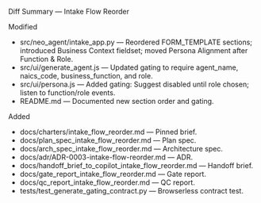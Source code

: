 Diff Summary — Intake Flow Reorder

Modified
- src/neo_agent/intake_app.py — Reordered FORM_TEMPLATE sections; introduced Business Context fieldset; moved Persona Alignment after Function & Role.
- src/ui/generate_agent.js — Updated gating to require agent_name, naics_code, business_function, and role.
- src/ui/persona.js — Added gating: Suggest disabled until role chosen; listen to function/role events.
- README.md — Documented new section order and gating.

Added
- docs/charters/intake_flow_reorder.md — Pinned brief.
- docs/plan_spec_intake_flow_reorder.md — Plan spec.
- docs/arch_spec_intake_flow_reorder.md — Architecture spec.
- docs/adr/ADR-0003-intake-flow-reorder.md — ADR.
- docs/handoff_brief_to_copilot_intake_flow_reorder.md — Handoff brief.
- docs/gate_report_intake_flow_reorder.md — Gate report.
- docs/qc_report_intake_flow_reorder.md — QC report.
- tests/test_generate_gating_contract.py — Browserless contract test.

